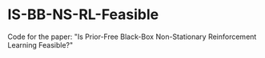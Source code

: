 # IS-BB-NS-RL-Feasible
Code for the paper: "Is Prior-Free Black-Box Non-Stationary Reinforcement Learning Feasible?"
